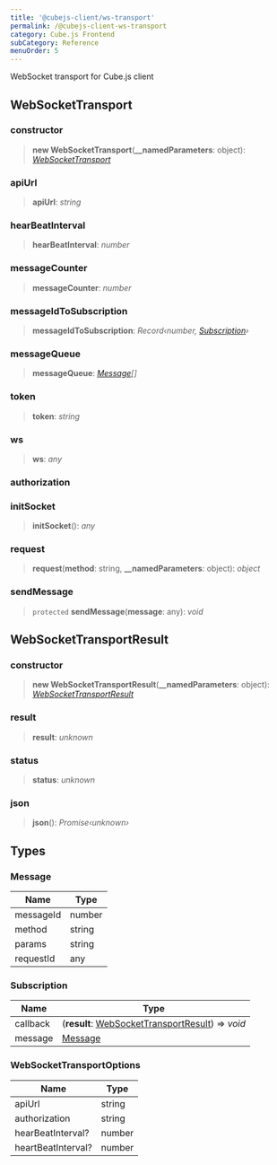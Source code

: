 ```yaml
---
title: '@cubejs-client/ws-transport'
permalink: /@cubejs-client-ws-transport
category: Cube.js Frontend
subCategory: Reference
menuOrder: 5
---
```


WebSocket transport for Cube.js client

## WebSocketTransport

### constructor

>  **new WebSocketTransport**(**__namedParameters**: object): *[WebSocketTransport](#web-socket-transport)*

### apiUrl

> **apiUrl**: *string*

### hearBeatInterval

> **hearBeatInterval**: *number*

### messageCounter

> **messageCounter**: *number*

### messageIdToSubscription

> **messageIdToSubscription**: *Record‹number, [Subscription](#types-subscription)›*

### messageQueue

> **messageQueue**: *[Message](#types-message)[]*

### token

> **token**: *string*

### ws

> **ws**: *any*

### authorization

### initSocket

>  **initSocket**(): *any*

### request

>  **request**(**method**: string, **__namedParameters**: object): *object*

### sendMessage

> `protected` **sendMessage**(**message**: any): *void*

## WebSocketTransportResult

### constructor

>  **new WebSocketTransportResult**(**__namedParameters**: object): *[WebSocketTransportResult](#result)*

### result

> **result**: *unknown*

### status

> **status**: *unknown*

### json

>  **json**(): *Promise‹unknown›*

## Types

### Message

Name | Type |
------ | ------ |
messageId | number |
method | string |
params | string |
requestId | any |

### Subscription

Name | Type |
------ | ------ |
callback |  (**result**: [WebSocketTransportResult](#result)) => *void* |
message | [Message](#types-message) |

### WebSocketTransportOptions

Name | Type |
------ | ------ |
apiUrl | string |
authorization | string |
hearBeatInterval? | number |
heartBeatInterval? | number |
